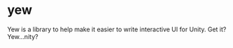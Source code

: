 # yew
Yew is a library to help make it easier to write interactive UI for Unity. Get it? Yew...nity?
